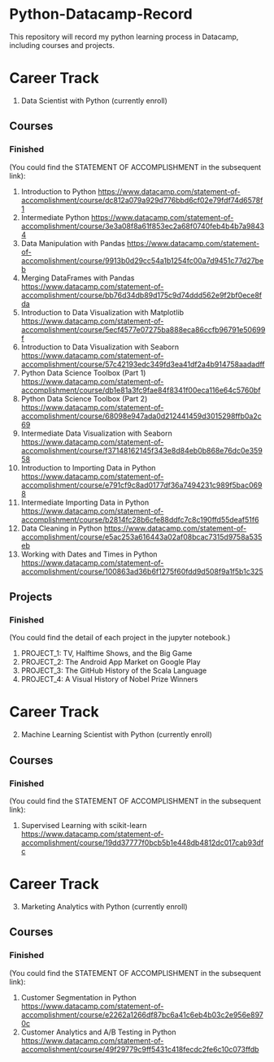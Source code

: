 # Python-Datacamp-Record
This repository will record my python learning process in Datacamp, including courses and projects.
# Career Track
  1. Data Scientist with Python (currently enroll)
## Courses
### Finished 
(You could find the STATEMENT OF ACCOMPLISHMENT in the subsequent link):
  1) Introduction to Python https://www.datacamp.com/statement-of-accomplishment/course/dc812a079a929d776bbd6cf02e79fdf74d6578f1
  2) Intermediate Python https://www.datacamp.com/statement-of-accomplishment/course/3e3a08f8a61f853ec2a68f0740feb4b4b7a98434
  3) Data Manipulation with Pandas https://www.datacamp.com/statement-of-accomplishment/course/9913b0d29cc54a1b1254fc00a7d9451c77d27beb
  4) Merging DataFrames with Pandas https://www.datacamp.com/statement-of-accomplishment/course/bb76d34db89d175c9d74ddd562e9f2bf0ece8fda
  5) Introduction to Data Visualization with Matplotlib https://www.datacamp.com/statement-of-accomplishment/course/5ecf4577e07275ba888eca86ccfb96791e50699f
  6) Introduction to Data Visualization with Seaborn https://www.datacamp.com/statement-of-accomplishment/course/57c42193edc349fd3ea41df2a4b914758aadadff
  7) Python Data Science Toolbox (Part 1) https://www.datacamp.com/statement-of-accomplishment/course/db1e81a3fc9fae84f8341f00eca116e64c5760bf
  8) Python Data Science Toolbox (Part 2) https://www.datacamp.com/statement-of-accomplishment/course/68098e947ada0d212441459d3015298ffb0a2c69
  9) Intermediate Data Visualization with Seaborn https://www.datacamp.com/statement-of-accomplishment/course/f37148162145f343e8d84eb0b868e76dc0e35958
  10) Introduction to Importing Data in Python https://www.datacamp.com/statement-of-accomplishment/course/e791cf9c8ad0177df36a7494231c989f5bac0698
  11) Intermediate Importing Data in Python https://www.datacamp.com/statement-of-accomplishment/course/b2814fc28b6cfe88ddfc7c8c190ffd55deaf51f6
  12) Data Cleaning in Python https://www.datacamp.com/statement-of-accomplishment/course/e5ac253a616443a02af08bcac7315d9758a535eb
  13) Working with Dates and Times in Python https://www.datacamp.com/statement-of-accomplishment/course/100863ad36b6f1275f60fdd9d508f9a1f5b1c325
## Projects
### Finished
(You could find the detail of each project in the jupyter notebook.)
  1) PROJECT_1: TV, Halftime Shows, and the Big Game 
  2) PROJECT_2: The Android App Market on Google Play
  3) PROJECT_3: The GitHub History of the Scala Language
  4) PROJECT_4: A Visual History of Nobel Prize Winners

# Career Track
  2. Machine Learning Scientist with Python (currently enroll) 
## Courses
### Finished 
(You could find the STATEMENT OF ACCOMPLISHMENT in the subsequent link):
  1) Supervised Learning with scikit-learn https://www.datacamp.com/statement-of-accomplishment/course/19dd37777f0bcb5b1e448db4812dc017cab93dfc

# Career Track
  3. Marketing Analytics with Python (currently enroll) 
## Courses
### Finished 
(You could find the STATEMENT OF ACCOMPLISHMENT in the subsequent link):
  1) Customer Segmentation in Python https://www.datacamp.com/statement-of-accomplishment/course/e2262a1266df87bc6a41c6eb4b03c2e956e8970c
  2) Customer Analytics and A/B Testing in Python https://www.datacamp.com/statement-of-accomplishment/course/49f29779c9ff5431c418fecdc2fe6c10c073ffdb

